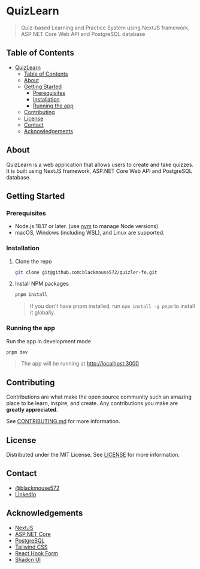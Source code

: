 # QuizLearn

> Quiz-based Learning and Practice System using NextJS framework, ASP.NET Core Web API and PostgreSQL database

## Table of Contents

- [QuizLearn](#quizlearn)
  - [Table of Contents](#table-of-contents)
  - [About](#about)
  - [Getting Started](#getting-started)
    - [Prerequisites](#prerequisites)
    - [Installation](#installation)
    - [Running the app](#running-the-app)
  - [Contributing](#contributing)
  - [License](#license)
  - [Contact](#contact)
  - [Acknowledgements](#acknowledgements)

## About

QuizLearn is a web application that allows users to create and take quizzes. It is built using NextJS framework, ASP.NET Core Web API and PostgreSQL database.

## Getting Started

### Prerequisites

- Node.js 18.17 or later. (use [nvm](https://github.com/nvm-sh/nvm) to manage Node versions)
- macOS, Windows (including WSL), and Linux are supported.

### Installation

1. Clone the repo
   ```sh
   git clone git@github.com:blackmouse572/quizler-fe.git
   ```
2. Install NPM packages

   ```sh
   pnpm install
   ```

   > If you don't have pnpm installed, run `npm install -g pnpm` to install it globally.

### Running the app

Run the app in development mode

```sh
pnpm dev
```

> The app will be running at [http://localhost:3000](http://localhost:3000)

## Contributing

Contributions are what make the open source community such an amazing place to be learn, inspire, and create. Any contributions you make are **greatly appreciated**.

See [CONTRIBUTING.md](CONTRIBUTING.md) for more information.

## License

Distributed under the MIT License. See [LICENSE](LICENSE) for more information.

## Contact

- [@blackmouse572](https://github.com/blackmouse572/)
- [LinkedIn](https://www.linkedin.com/in/ngocnt0507/)

## Acknowledgements

- [NextJS](https://nextjs.org/)
- [ASP.NET Core](https://docs.microsoft.com/en-us/aspnet/core/?view=aspnetcore-5.0)
- [PostgreSQL](https://www.postgresql.org/)
- [Tailwind CSS](https://tailwindcss.com/)
- [React Hook Form](https://react-hook-form.com/)
- [Shadcn UI](https://ui.shadcn.com/)
